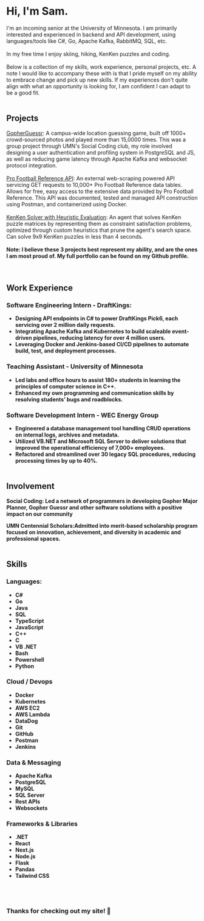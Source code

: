 # Hi, I'm Sam.
I'm an incoming senior at the University of Minnesota. I am primarily interested and experienced in backend and API development, using languages/tools like C#, Go, Apache Kafka, RabbitMQ, SQL, etc.
<br></br>
In my free time I enjoy skiing, hiking, KenKen puzzles and coding.
<br></br>
Below is a collection of my skills, work experience, personal projects, etc. A note I would like to accompany these with is that I pride myself on my ability to embrace change and pick up new skills. If my experiences don't quite align with what an opportunity is looking for, I am confident I can adapt to be a good fit.
<br></br>
## Projects
[GopherGuessr](https://github.com/Divyesh-Thirukonda/gopherguessr): A campus-wide location guessing game, built off 1000+ crowd-sourced photos and played more than 15,0000 times. This was a group project through UMN's Social Coding club, my role involved designing a user authentication and profiling system in PostgreSQL and JS, as well as reducing game latency through Apache Kafka and websocket protocol integration.
<br></br>
[Pro Football Reference API](https://github.com/BREISAMU/pro-football-reference-api): An external web-scraping powered API servicing GET requests to 10,000+ Pro Football Reference data tables. Allows for free, easy access to the extensive data provided by Pro Football Reference. This API was documented, tested and managed API construction using Postman, and containerized using Docker.
<br></br>
[KenKen Solver with Heuristic Evaluation](https://github.com/BREISAMU/kenken-heuristic-evaluation): An agent that solves KenKen puzzle matrices by representing them as constraint satisfaction problems, optimized through custom heuristics that prune the agent's search space. Can solve 9x9 KenKen puzzles in less than 4 seconds.
<br></br>
<b>Note: I believe these 3 projects best represent my ability, and are the ones I am most proud of. My full portfolio can be found on my Github profile.</br>
<br></br>
## Work Experience
### Software Engineering Intern - DraftKings:
- Designing API endpoints in C# to power DraftKings Pick6, each servicing over 2 million daily requests.
- Integrating Apache Kafka and Kubernetes to build scaleable event-driven pipelines, reducing latency for over 4 million users.
- Leveraging Docker and Jenkins-based CI/CD pipelines to automate build, test, and deployment processes.
### Teaching Assistant - University of Minnesota
- Led labs and office hours to assist 180+ students in learning the principles of computer science in C++.
-  Enhanced my own programming and communication skills by resolving students’ bugs and roadblocks.
### Software Development Intern - WEC Energy Group
- Engineered a database management tool handling CRUD operations on internal logs, archives and metadata.
- Utilized VB.NET and Microsoft SQL Server to deliver solutions that improved the operational efficiency of 7,000+ employees.
- Refactored and streamlined over 30 legacy SQL procedures, reducing processing times by up to 40%.
<br></br>
## Involvement
<b>Social Coding:</b> Led a network of programmers in developing Gopher Major Planner, Gopher Guessr and other software solutions with a positive impact on our community

<b>UMN Centennial Scholars:</b>Admitted into merit-based scholarship program focused on innovation, achievement, and diversity in academic and professional spaces.
<br></br>
## Skills
### Languages:
- C#
- Go
- Java
- SQL
- TypeScript
- JavaScript
- C++
- C
- VB .NET
- Bash
- Powershell
- Python
### Cloud / Devops
- Docker
- Kubernetes
- AWS EC2
- AWS Lambda
- DataDog
- Git
- GitHub
- Postman
- Jenkins
### Data & Messaging
- Apache Kafka
- PostgreSQL
- MySQL
- SQL Server
- Rest APIs
- Websockets
### Frameworks & Libraries
- .NET
- React
- Next.js
- Node.js
- Flask
- Pandas
- Tailwind CSS
<br></br>
<br></br>
### Thanks for checking out my site! 🥳
